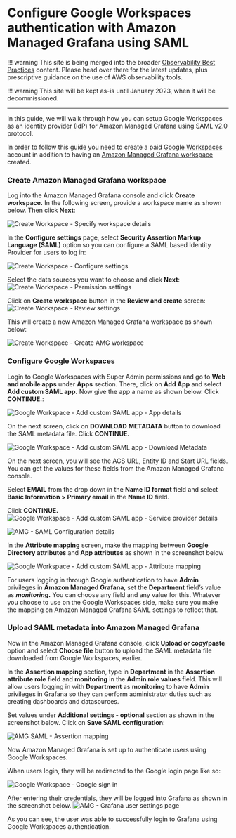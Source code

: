 # Configure Google Workspaces authentication with Amazon Managed Grafana using SAML

!!! warning
    This site is being merged into the broader [Observability Best Practices](https://aws-observability.github.io/observability-best-practices/recipes/) content. Please head over there for the latest updates, plus prescriptive guidance on the use of AWS observability tools.

!!! warning
    This site will be kept as-is until January 2023, when it will be decommissioned.

***

In this guide, we will walk through how you can setup Google Workspaces as an
identity provider (IdP) for Amazon Managed Grafana using SAML v2.0 protocol.

In order to follow this guide you need to create a paid [Google Workspaces][google-workspaces] 
account in addition to having an [Amazon Managed Grafana workspace][amg-ws] created.

### Create Amazon Managed Grafana workspace

Log into the Amazon Managed Grafana console and click **Create workspace.** In the following screen,
provide a workspace name as shown below. Then click **Next**:

![Create Workspace - Specify workspace details](../images/amg-saml-google-auth/1.png)

In the **Configure settings** page, select **Security Assertion Markup Language (SAML)** 
option so you can configure a SAML based Identity Provider for users to log in:

![Create Workspace - Configure settings](../images/amg-saml-google-auth/2.png)

Select the data sources you want to choose and click **Next**:
![Create Workspace - Permission settings](../images/amg-saml-google-auth/3.png)

Click on **Create workspace** button in the **Review and create** screen:
![Create Workspace - Review settings](../images/amg-saml-google-auth/4.png)

This will create a new Amazon Managed Grafana workspace as shown below:

![Create Workspace - Create AMG workspace](../images/amg-saml-google-auth/5.png)

### Configure Google Workspaces

Login to Google Workspaces with Super Admin permissions and go
to **Web and mobile apps** under **Apps** section. There, click on **Add App** 
and select **Add custom SAML app.** Now give the app a name as shown below. 
Click **CONTINUE.**:

![Google Workspace - Add custom SAML app - App details](../images/amg-saml-google-auth/6.png)


On the next screen, click on **DOWNLOAD METADATA** button to download the SAML metadata file. Click **CONTINUE.**

![Google Workspace - Add custom SAML app - Download Metadata](../images/amg-saml-google-auth/7.png)

On the next screen, you will see the ACS URL, Entity ID and Start URL fields.
You can get the values for these fields from the Amazon Managed Grafana console. 

Select **EMAIL** from the drop down in the **Name ID format** field and select **Basic Information > Primary email** in the **Name ID** field.

Click **CONTINUE.**
![Google Workspace - Add custom SAML app - Service provider details](../images/amg-saml-google-auth/8.png)

![AMG - SAML Configuration details](../images/amg-saml-google-auth/9.png)

In the **Attribute mapping** screen, make the mapping between **Google Directory attributes** and **App attributes** as shown in the screenshot below

![Google Workspace - Add custom SAML app - Attribute mapping](../images/amg-saml-google-auth/10.png)

For users logging in through Google authentication to have **Admin** privileges
in **Amazon Managed Grafana**, set the **Department** field’s value as ***monitoring*.** You can choose any field and any value for this. Whatever you choose to use on the Google Workspaces side, make sure you make the mapping on Amazon Managed Grafana SAML settings to reflect that.

### Upload SAML metadata into Amazon Managed Grafana

Now in the Amazon Managed Grafana console, click **Upload or copy/paste** option
and select **Choose file** button to upload the SAML metadata file downloaded
from Google Workspaces, earlier. 

In the **Assertion mapping** section, type in **Department** in the
**Assertion attribute role** field and **monitoring** in the **Admin role values** field. 
This will allow users logging in with **Department** as **monitoring** to 
have **Admin** privileges in Grafana so they can perform administrator duties
such as creating dashboards and datasources.

Set values under **Additional settings - optional** section as shown in the 
screenshot below. Click on **Save SAML configuration**:

![AMG SAML - Assertion mapping](../images/amg-saml-google-auth/11.png)

Now Amazon Managed Grafana is set up to authenticate users using Google Workspaces. 

When users login, they will be redirected to the Google login page like so:

![Google Workspace - Google sign in](../images/amg-saml-google-auth/12.png)

After entering their credentials, they will be logged into Grafana as shown in the screenshot below.
![AMG - Grafana user settings page](../images/amg-saml-google-auth/13.png)

As you can see, the user was able to successfully login to Grafana using Google Workspaces authentication.

[google-workspaces]: https://workspace.google.com/
[amg-ws]: https://docs.aws.amazon.com/grafana/latest/userguide/getting-started-with-AMG.html#AMG-getting-started-workspace
